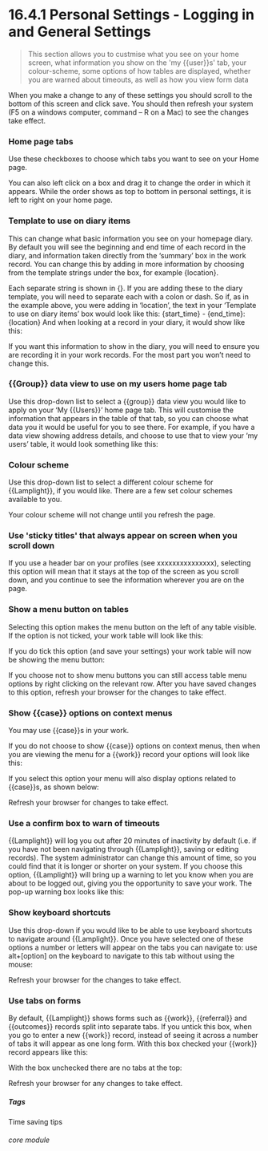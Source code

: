 #  16.4.1 Personal Settings - Logging in and General Settings

> This section allows you to custmise what you see on your home screen, what information you show on the 'my {{user}}s' tab, your colour-scheme, some options of how tables are displayed, whether you are warned about timeouts, as well as how you view form data

When you make a change to any of these settings you should scroll to the bottom of this screen and click save. You should then refresh your system (F5 on a windows computer, command – R on a Mac) to see the changes take effect.

### Home page tabs

Use these checkboxes to choose which tabs you want to see on your Home page. 


 
You can also left click on a box and drag it to change the order in which it appears. While the order shows as top to bottom in personal settings, it is left to right on your home page. 


### Template to use on diary items

This can change what basic information you see on your homepage diary. By default you will see the beginning and end time of each record in the diary, and information taken directly from the ‘summary’ box in the work record. You can change this by adding in more information by choosing from the template strings under the box, for example {location}. 




 
Each separate string is shown in {}. If you are adding these to the diary template, you will need to separate each with a colon or dash. So if, as in the example above, you were adding in ‘location’, the text in your ‘Template to use on diary items’ box would look like this:
{start_time} - {end_time}: {location}
And when looking at a record in your diary, it would show like this:






If you want this information to show in the diary, you will need to ensure you are recording it in your work records. For the most part you won’t need to change this.


### {{Group}} data view to use on my users home page tab

Use this drop-down list to select a {{group}} data view you would like to apply on your ‘My {{Users}}’ home page tab. This will customise the information that appears in the table of that tab, so you can choose what data you it would be useful for you to see there. 
For example, if you have a data view showing address details, and choose to use that to view your ‘my users’ table, it would look something like this:






### Colour scheme

Use this drop-down list to select a different colour scheme for {{Lamplight}}, if you would like. There are a few set colour schemes available to you.  

Your colour scheme will not change until you refresh the page.


### Use 'sticky titles' that always appear on screen when you scroll down

If you use a header bar on your profiles (see xxxxxxxxxxxxxxx), selecting this option will mean that it stays at the top of the screen as you scroll down, and you continue to see the information wherever you are on the page.


### Show a menu button on tables
Selecting this option makes the menu button on the left of any table visible.
If the option is not ticked, your work table will look like this:



If you do tick this option (and save your settings) your work table will now be showing the menu button:



If you choose not to show menu buttons you can still access table menu options by right clicking on the relevant row.
After you have saved changes to this option, refresh your browser for the changes to take effect.


### Show {{case}} options on context menus

You may use {{case}}s in your work. 

If you do not choose to show {{case}} options on context menus, then when you are viewing the menu for a {{work}} record your options will look like this:



If you select this option your menu will also display options related to {{case}}s, as shown below: 




Refresh your browser for changes to take effect.


### Use a confirm box to warn of timeouts

{{Lamplight}} will log you out after 20 minutes of inactivity by default (i.e. if you have not been navigating through {{Lamplight}}, saving or editing records). The system administrator can change this amount of time, so you could find that it is longer or shorter on your system. If you choose this option, {{Lamplight}} will bring up a warning to let you know when you are about to be logged out, giving you the opportunity to save your work. The pop-up warning box looks like this:

 
 
 
 

### Show keyboard shortcuts

Use this drop-down if you would like to be able to use keyboard shortcuts to navigate around {{Lamplight}}. Once you have selected one of these options a number or letters will appear on the tabs you can navigate to: use alt+[option] on the keyboard to navigate to this tab without using the mouse:
 
 
 
 
 
Refresh your browser for the changes to take effect.


### Use tabs on forms

By default, {{Lamplight}} shows forms such as {{work}}, {{referral}} and {{outcomes}} records split into separate tabs. If you untick this box, when you go to enter a new {{work}} record, instead of seeing it across a number of tabs it will appear as one long form.
With this box checked your {{work}} record appears like this:



With the box unchecked there are no tabs at the top:



Refresh your browser for any changes to take effect.


##### Tags
Time saving tips

###### core module
